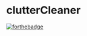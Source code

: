 # clutterCleaner

[![forthebadge](https://forthebadge.com/images/badges/built-with-love.svg)](https://forthebadge.com)
